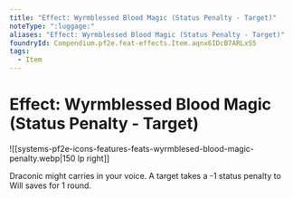 ```yaml
---
title: "Effect: Wyrmblessed Blood Magic (Status Penalty - Target)"
noteType: ":luggage:"
aliases: "Effect: Wyrmblessed Blood Magic (Status Penalty - Target)"
foundryId: Compendium.pf2e.feat-effects.Item.aqnx6IDcB7ARLxS5
tags:
  - Item
---
```


# Effect: Wyrmblessed Blood Magic (Status Penalty - Target)
![[systems-pf2e-icons-features-feats-wyrmblesed-blood-magic-penalty.webp|150 lp right]]

Draconic might carries in your voice. A target takes a -1 status penalty to Will saves for 1 round.
